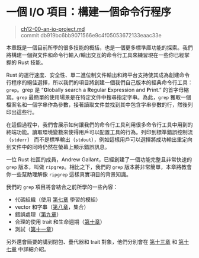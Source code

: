 # 一個 I/O 項目：構建一個命令行程序

> [ch12-00-an-io-project.md](https://github.com/rust-lang/book/blob/master/src/ch12-00-an-io-project.md)
> <br>
> commit db919bc6bb9071566e9c4f05053672133eaac33e

本章既是一個目前所學的很多技能的概括，也是一個更多標準庫功能的探索。我們將構建一個與文件和命令行輸入/輸出交互的命令行工具來練習現在一些你已經掌握的 Rust 技能。

Rust 的運行速度、安全性、單二進位制文件輸出和跨平台支持使其成為創建命令行程序的絕佳選擇，所以我們的項目將創建一個我們自己版本的經典命令行工具：`grep`。grep 是 “**G**lobally search a **R**egular **E**xpression and **P**rint.” 的首字母縮寫。`grep` 最簡單的使用場景是在特定文件中搜尋指定字串。為此，`grep` 獲取一個檔案名和一個字串作為參數，接著讀取文件並找到其中包含字串參數的行，然後列印出這些行。

在這個過程中，我們會展示如何讓我們的命令行工具利用很多命令行工具中用到的終端功能。讀取環境變數來使得用戶可以配置工具的行為。列印到標準錯誤控制流（`stderr`） 而不是標準輸出（`stdout`），例如這樣用戶可以選擇將成功輸出重定向到文件中的同時仍然在螢幕上顯示錯誤訊息。

一位 Rust 社區的成員，Andrew Gallant，已經創建了一個功能完整且非常快速的 `grep` 版本，叫做 `ripgrep`。相比之下，我們的 `grep` 版本將非常簡單，本章將教會你一些幫助理解像 `ripgrep` 這樣真實項目的背景知識。

我們的 `grep` 項目將會結合之前所學的一些內容：

- 代碼組織（使用 [第七章][ch7] 學習的模組）
- vector 和字串（[第八章][ch8]，集合）
- 錯誤處理（[第九章][ch9]）
- 合理的使用 trait 和生命週期（[第十章][ch10]）
- 測試（[第十一章][ch11]）

另外還會簡要的講到閉包、疊代器和 trait 對象，他們分別會在 [第十三章][ch13] 和 [第十七章][ch17] 中詳細介紹。

[ch7]: ch07-00-managing-growing-projects-with-packages-crates-and-modules.html
[ch8]: ch08-00-common-collections.html
[ch9]: ch09-00-error-handling.html
[ch10]: ch10-00-generics.html
[ch11]: ch11-00-testing.html
[ch13]: ch13-00-functional-features.html
[ch17]: ch17-00-oop.html
